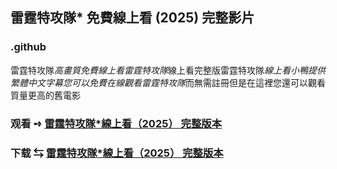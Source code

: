 ## 雷霆特攻隊* 免費線上看 (2025) 完整影片

### .github

雷霆特攻隊*高畫質免費線上看雷霆特攻隊*線上看完整版雷霆特攻隊*線上看小鴨提供繁體中文字幕您可以免費在線觀看雷霆特攻隊*而無需註冊但是在這裡您還可以觀看質量更高的舊電影

### 观看 ➺ [雷霆特攻隊*線上看（2͏0͏2͏5͏） 完整版本](https://watching4khdmovies.blogspot.com/2025/05/thunderbolts-zh.html)

### 下载 ⇆ [雷霆特攻隊*線上看（2͏0͏2͏5͏） 完整版本](https://watching4khdmovies.blogspot.com/2025/05/thunderbolts-zh.html)

